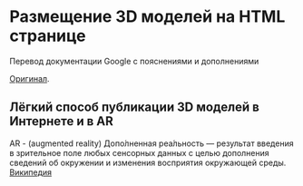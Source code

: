 # Размещение 3D моделей на HTML странице

Перевод документации Google с пояснениями и дополнениями 

[Оригинал](https://modelviewer.dev).

## Лёгкий способ публикации 3D моделей в Интернете и в AR

AR - (augmented reality) Допо́лненная реа́льность — результат введения в зрительное поле любых сенсорных данных с целью дополнения сведений об окружении и изменения восприятия окружающей среды. [Википедия](https://www.google.com/url?sa=t&source=web&rct=j&opi=89978449&url=https://ru.wikipedia.org/wiki/%25D0%2594%25D0%25BE%25D0%25BF%25D0%25BE%25D0%25BB%25D0%25BD%25D0%25B5%25D0%25BD%25D0%25BD%25D0%25B0%25D1%258F_%25D1%2580%25D0%25B5%25D0%25B0%25D0%25BB%25D1%258C%25D0%25BD%25D0%25BE%25D1%2581%25D1%2582%25D1%258C&ved=2ahUKEwj51qrPndKGAxUOEBAIHaxsBi4QmhN6BAgtEAI&usg=AOvVaw3Hv-3Ct_9vmEVQXfB46q7L)


